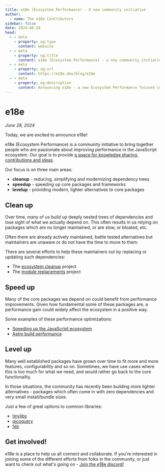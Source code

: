 ```yaml
---
title: e18e (Ecosystem Performance) - A new community initiative
author:
  - name: The e18e Contributors
sidebar: false
date: 2024-06-28
head:
  - - meta
    - property: og:type
      content: website
  - - meta
    - property: og:title
      content: e18e (Ecosystem Performance) - a new community initiative
  - - meta
    - property: og:url
      content: https://e18e.dev/blog/e18e
  - - meta
    - property: og:description
      content: Announcing e18e - a new Ecosystem Performance focused community to connect and collaborate.
---
```


# e18e

_June 28, 2024_

Today, we are excited to announce e18e!

e18e (Ecosystem Performance) is a community initiative to bring together people who are passionate
about improving performance in the JavaScript ecosystem. Our goal is to provide
[a space for knowledge sharing, contributions and ideas](https://chat.e18e.dev).

Our focus is on three main areas:

- **cleanup** - reducing, simplifying and modernizing dependency trees
- **speedup** - speeding up core packages and frameworks
- **levelup** - providing modern, lighter alternatives to core packages

## Clean up

Over time, many of us build up deeply nested trees of dependencies and lose
sight of what we actually depend on. This often results in us relying on
packages which are no longer maintained, or are slow, or bloated, etc.

Often there are already actively maintained, battle tested alternatives but
maintainers are unaware or do not have the time to move to them.

There are several efforts to help these maintainers out by replacing or
updating such dependencies:

- The [ecosystem cleanup](https://github.com/43081j/ecosystem-cleanup) project
- The [module replacements](https://github.com/es-tooling/module-replacements) project

## Speed up

Many of the core packages we depend on could benefit from performance
improvements. Given how fundamental some of these packages are, a performance
gain could widely affect the ecosystem in a positive way.

Some examples of these performance optimizations:

- [Speeding up the JavaScript ecosystem](https://marvinh.dev/blog/speeding-up-javascript-ecosystem/)
- [Astro build performance](https://gist.github.com/bluwy/05882ffa8b02178c2a9898d47c04bd5c)

## Level up

Many well established packages have grown over time to fit more and more
features, configurability and so on. Sometimes, we have use cases where this
is too much for what we need, and would rather go back to the core
functionality.

In those situations, the community has recently been building more lighter
alternatives - packages which often come in with zero dependencies and very
small install/bundle sizes.

Just a few of great options to common libraries:

- [tinylibs](https://tinylibs.github.io/)
- [picoquery](https://github.com/43081j/picoquery)
- [fdir](https://github.com/thecodrr/fdir/)

## Get involved!

e18e is a place to help us all connect and collaborate.
If you're interested in joining some of the different efforts from folks in the community,
or just want to check out what's going on - [Join the e18e discord!](https://chat.e18e.dev/)
